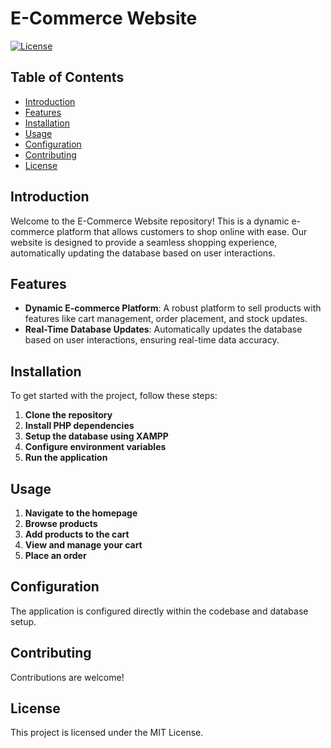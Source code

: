 # E-Commerce Website

[![License](https://img.shields.io/badge/license-MIT-blue.svg)](LICENSE)

## Table of Contents

- [Introduction](#introduction)
- [Features](#features)
- [Installation](#installation)
- [Usage](#usage)
- [Configuration](#configuration)
- [Contributing](#contributing)
- [License](#license)

## Introduction

Welcome to the E-Commerce Website repository! This is a dynamic e-commerce platform that allows customers to shop online with ease. Our website is designed to provide a seamless shopping experience, automatically updating the database based on user interactions. 

## Features

- **Dynamic E-commerce Platform**: A robust platform to sell products with features like cart management, order placement, and stock updates.
- **Real-Time Database Updates**: Automatically updates the database based on user interactions, ensuring real-time data accuracy.

## Installation

To get started with the project, follow these steps:

1. **Clone the repository**
2. **Install PHP dependencies**
3. **Setup the database using XAMPP**
4. **Configure environment variables**
5. **Run the application**

## Usage

1. **Navigate to the homepage**
2. **Browse products**
3. **Add products to the cart**
4. **View and manage your cart**
5. **Place an order**

## Configuration

The application is configured directly within the codebase and database setup. 

## Contributing

Contributions are welcome!

## License

This project is licensed under the MIT License. 
